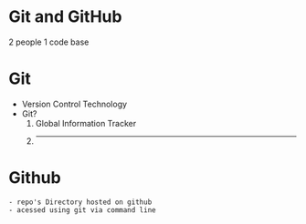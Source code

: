 # Git and GitHub

2 people
1 code base

# Git
- Version Control Technology
- Git? 
    1. Global Information Tracker
    2. __________

# Github
    - repo's Directory hosted on github 
    - acessed using git via command line
